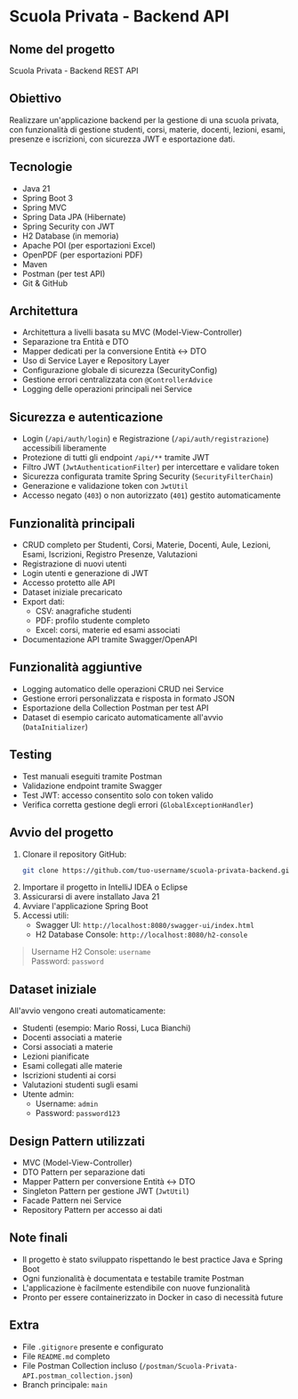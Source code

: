 # Scuola Privata - Backend API

## Nome del progetto
Scuola Privata - Backend REST API

## Obiettivo
Realizzare un'applicazione backend per la gestione di una scuola privata, con funzionalità di gestione studenti, corsi, materie, docenti, lezioni, esami, presenze e iscrizioni, con sicurezza JWT e esportazione dati.

## Tecnologie
- Java 21
- Spring Boot 3
- Spring MVC
- Spring Data JPA (Hibernate)
- Spring Security con JWT
- H2 Database (in memoria)
- Apache POI (per esportazioni Excel)
- OpenPDF (per esportazioni PDF)
- Maven
- Postman (per test API)
- Git & GitHub

## Architettura
- Architettura a livelli basata su MVC (Model-View-Controller)
- Separazione tra Entità e DTO
- Mapper dedicati per la conversione Entità <-> DTO
- Uso di Service Layer e Repository Layer
- Configurazione globale di sicurezza (SecurityConfig)
- Gestione errori centralizzata con `@ControllerAdvice`
- Logging delle operazioni principali nei Service

## Sicurezza e autenticazione
- Login (`/api/auth/login`) e Registrazione (`/api/auth/registrazione`) accessibili liberamente
- Protezione di tutti gli endpoint `/api/**` tramite JWT
- Filtro JWT (`JwtAuthenticationFilter`) per intercettare e validare token
- Sicurezza configurata tramite Spring Security (`SecurityFilterChain`)
- Generazione e validazione token con `JwtUtil`
- Accesso negato (`403`) o non autorizzato (`401`) gestito automaticamente

## Funzionalità principali
- CRUD completo per Studenti, Corsi, Materie, Docenti, Aule, Lezioni, Esami, Iscrizioni, Registro Presenze, Valutazioni
- Registrazione di nuovi utenti
- Login utenti e generazione di JWT
- Accesso protetto alle API
- Dataset iniziale precaricato
- Export dati:
    - CSV: anagrafiche studenti
    - PDF: profilo studente completo
    - Excel: corsi, materie ed esami associati
- Documentazione API tramite Swagger/OpenAPI

## Funzionalità aggiuntive
- Logging automatico delle operazioni CRUD nei Service
- Gestione errori personalizzata e risposta in formato JSON
- Esportazione della Collection Postman per test API
- Dataset di esempio caricato automaticamente all'avvio (`DataInitializer`)

## Testing
- Test manuali eseguiti tramite Postman
- Validazione endpoint tramite Swagger
- Test JWT: accesso consentito solo con token valido
- Verifica corretta gestione degli errori (`GlobalExceptionHandler`)

## Avvio del progetto
1. Clonare il repository GitHub:
   ```bash
   git clone https://github.com/tuo-username/scuola-privata-backend.git
   ```
2. Importare il progetto in IntelliJ IDEA o Eclipse
3. Assicurarsi di avere installato Java 21
4. Avviare l'applicazione Spring Boot
5. Accessi utili:
    - Swagger UI: `http://localhost:8080/swagger-ui/index.html`
    - H2 Database Console: `http://localhost:8080/h2-console`

> Username H2 Console: `username`  
> Password: `password`

## Dataset iniziale
All'avvio vengono creati automaticamente:
- Studenti (esempio: Mario Rossi, Luca Bianchi)
- Docenti associati a materie
- Corsi associati a materie
- Lezioni pianificate
- Esami collegati alle materie
- Iscrizioni studenti ai corsi
- Valutazioni studenti sugli esami
- Utente admin:
    - Username: `admin`
    - Password: `password123`

## Design Pattern utilizzati
- MVC (Model-View-Controller)
- DTO Pattern per separazione dati
- Mapper Pattern per conversione Entità <-> DTO
- Singleton Pattern per gestione JWT (`JwtUtil`)
- Facade Pattern nei Service
- Repository Pattern per accesso ai dati

## Note finali
- Il progetto è stato sviluppato rispettando le best practice Java e Spring Boot
- Ogni funzionalità è documentata e testabile tramite Postman
- L'applicazione è facilmente estendibile con nuove funzionalità
- Pronto per essere containerizzato in Docker in caso di necessità future

## Extra
- File `.gitignore` presente e configurato
- File `README.md` completo
- File Postman Collection incluso (`/postman/Scuola-Privata-API.postman_collection.json`)
- Branch principale: `main`
